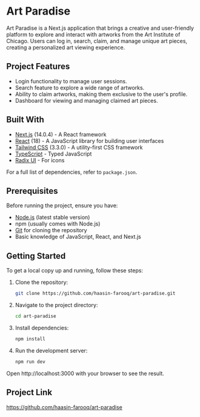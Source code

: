 # Art Paradise

Art Paradise is a Next.js application that brings a creative and user-friendly platform to explore and interact with artworks from the Art Institute of Chicago. Users can log in, search, claim, and manage unique art pieces, creating a personalized art viewing experience.


## Project Features

- Login functionality to manage user sessions.
- Search feature to explore a wide range of artworks.
- Ability to claim artworks, making them exclusive to the user's profile.
- Dashboard for viewing and managing claimed art pieces.


## Built With

- [Next.js](https://nextjs.org/) (14.0.4) - A React framework
- [React](https://reactjs.org/) (18) - A JavaScript library for building user interfaces
- [Tailwind CSS](https://tailwindcss.com/) (3.3.0) - A utility-first CSS framework
- [TypeScript](https://www.typescriptlang.org/) - Typed JavaScript
- [Radix UI](https://www.radix-ui.com/) - For icons

For a full list of dependencies, refer to `package.json`.


## Prerequisites

Before running the project, ensure you have:

- [Node.js](https://nodejs.org/) (latest stable version)
- npm (usually comes with Node.js)
- [Git](https://git-scm.com/) for cloning the repository
- Basic knowledge of JavaScript, React, and Next.js


## Getting Started

To get a local copy up and running, follow these steps:

1. Clone the repository:

   ```bash
   git clone https://github.com/haasin-farooq/art-paradise.git
   ```

2. Navigate to the project directory:

   ```bash
   cd art-paradise
   ```

3. Install dependencies:

   ```bash
   npm install
   ```

4. Run the development server:

   ```bash
   npm run dev
   ```

Open http://localhost:3000 with your browser to see the result.


## Project Link

https://github.com/haasin-farooq/art-paradise
